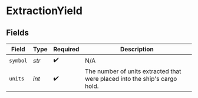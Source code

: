 # ExtractionYield


## Fields

| Field                                                                      | Type                                                                       | Required                                                                   | Description                                                                |
| -------------------------------------------------------------------------- | -------------------------------------------------------------------------- | -------------------------------------------------------------------------- | -------------------------------------------------------------------------- |
| `symbol`                                                                   | *str*                                                                      | :heavy_check_mark:                                                         | N/A                                                                        |
| `units`                                                                    | *int*                                                                      | :heavy_check_mark:                                                         | The number of units extracted that were placed into the ship's cargo hold. |